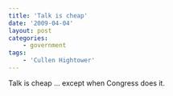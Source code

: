 ```yaml
---
title: 'Talk is cheap'
date: '2009-04-04'
layout: post
categories:
    - government
tags:
    - 'Cullen Hightower'
---
```


Talk is cheap … except when Congress does it.